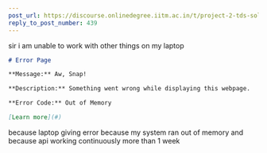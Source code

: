 ```yaml
---
post_url: https://discourse.onlinedegree.iitm.ac.in/t/project-2-tds-solver-discussion-thread/169029/440
reply_to_post_number: 439
---
```

sir i am unable to work with other things on my laptop  

```markdown
# Error Page

**Message:** Aw, Snap!

**Description:** Something went wrong while displaying this webpage.

**Error Code:** Out of Memory

[Learn more](#)
```

  
because laptop giving error because my system ran out of memory and because api working continuously more than 1 week